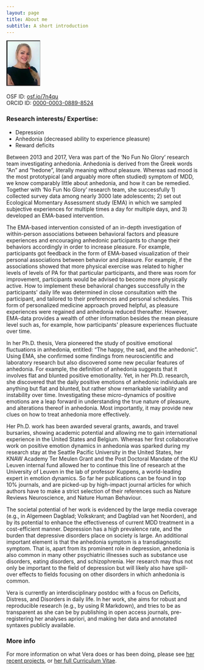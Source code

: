```yaml
---
layout: page
title: About me
subtitle: A short introduction
---
```


![Me](/img/HeiningaVE_mini.png "Gosh - hate pictures, but also hate it when people have no pictures at all")

OSF ID:	[osf.io/7n4qu](https://osf.io/7n4qu/)  
ORCID ID: [0000-0003-0889-8524](https://orcid.org/0000-0003-0889-8524)

### Research interests/ Expertise:

- Depression
- Anhedonia (decreased ability to experience pleasure)
- Reward deficits

Between 2013 and 2017, Vera was part of the ‘No Fun No Glory’ research team investigating anhedonia. Anhedonia is derived from the Greek words “An” and “hedone”, literally meaning without pleasure. Whereas sad mood is the most prototypical (and arguably more often studied) symptom of MDD, we know comparably little about anhedonia, and how it can be remedied. 
Together with ‘No Fun No Glory’ research team, she successfully 1) collected survey data among nearly 3000 late adolescents; 2) set out Ecological Momentary Assessment study (EMA) in which we sampled subjective experiences for multiple times a day for multiple days, and 3) developed an EMA-based intervention.

The EMA-based intervention consisted of an in-depth investigation of within-person associations between behavioral factors and pleasure experiences and encouraging anhedonic participants to change their behaviors accordingly in order to increase pleasure. For example, participants got feedback in the form of EMA-based visualization of their personal associations between behavior and pleasure. For example, if the associations showed that more physical exercise was related to higher levels of levels of PA for that particular participants, and there was room for improvement, participants would be advised to become more physically active. How to implement these behavioral changes successfully in the participants' daily life was determined in close consultation with the participant, and tailored to their preferences and personal schedules. This form of personalized medicine approach proved helpful, as pleasure experiences were regained and anhedonia reduced thereafter. However, EMA-data provides a wealth of other information besides the mean pleasure level such as, for example, how participants' pleasure experiences fluctuate over time.

In her Ph.D. thesis, Vera pioneered the study of positive emotional fluctuations in anhedonia, entitled: “The happy, the sad, and the anhedonic”. Using EMA, she confirmed some findings from neuroscientific and laboratory research but also discovered some new peculiar features of anhedonia. For example, the definition of anhedonia suggests that it involves flat and blunted positive emotionality. Yet, in her Ph.D. research, she discovered that the daily positive emotions of anhedonic individuals are anything but flat and blunted, but rather show remarkable variability and instability over time. Investigating these micro-dynamics of positive emotions are a leap forward in understanding the true nature of pleasure, and alterations thereof in anhedonia. Most importantly, it may provide new clues on how to treat anhedonia more effectively.

Her Ph.D. work has been awarded several grants, awards, and travel bursaries, showing academic potential and allowing me to gain international experience in the United States and Belgium. Whereas her first collaborative work on positive emotion dynamics in anhedonia was sparked during my research stay at the Seattle Pacific University in the United States, her KNAW Academy Ter Meulen Grant and the Post Doctoral Mandate of the KU Leuven internal fund allowed her to continue this line of research at the University of Leuven in the lab of professor Kuppens, a world-leading expert in emotion dynamics. So far her publications can be found in top 10% journals, and are picked-up by high-impact journal articles for which authors have to make a strict selection of their references such as Nature Reviews Neuroscience, and Nature Human Behaviour.

The societal potential of her work is evidenced by the large media coverage (e.g., in Algemeen Dagblad; Volkskrant; and Dagblad van het Noorden), and by its potential to enhance the effectiveness of current MDD treatment in a cost-efficient manner. Depression has a high prevalence rate, and the burden that depressive disorders place on society is large. An additional important element is that the anhedonia symptom is a transdiagnostic symptom. That is, apart from its prominent role in depression, anhedonia is also common in many other psychiatric illnesses such as substance use disorders, eating disorders, and schizophrenia. Her research may thus not only be important to the field of depression but will likely also have spill-over effects to fields focusing on other disorders in which anhedonia is common.

Vera is currently an interdisciplinary postdoc with a focus on Deficits, Distress, and Disorders in daily life. In her work, she aims for robust and reproducible research (e.g., by using R Markdown), and tries to be as transparent as she can be by publishing in open access journals, pre-registering her analyses apriori, and making her data and annotated syntaxes publicly available.


### More info

For more information on what Vera does or has been doing, please see [her recent projects](https://heiningave.github.io/projects/), or [her full Curriculum Vitae](https://heiningave.github.io/CV/).
